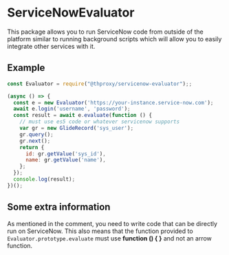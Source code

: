 # ServiceNowEvaluator

This package allows you to run ServiceNow code from outside of the platform similar
to running background scripts which will allow you to easily integrate other services
with it.

## Example

```javascript
const Evaluator = require("@thproxy/servicenow-evaluator");;

(async () => {
  const e = new Evaluator('https://your-instance.service-now.com');
  await e.login('username', 'password');
  const result = await e.evaluate(function () {
    // must use es5 code or whatever servicenow supports
    var gr = new GlideRecord('sys_user');
    gr.query();
    gr.next();
    return {
      id: gr.getValue('sys_id'),
      name: gr.getValue('name'),
    };
  });
  console.log(result);
})();
```

## Some extra information

As mentioned in the comment, you need to write code that can be directly run on
ServiceNow. This also means that the function provided to `Evaluator.prototype.evaluate`
must use **function () { }** and not an arrow function.
